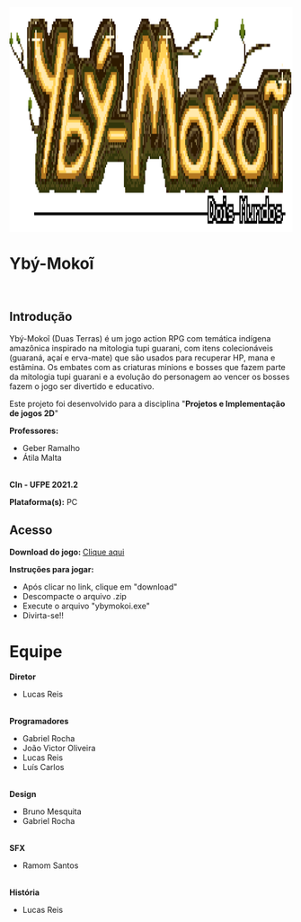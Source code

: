 <img  src="Logo.png"  align="center"  width="1200"  height="400"/>

<br>

<h1>Ybý-Mokoĩ</h1>

<br>

<h2><strong>Introdução</strong></h2>

Ybý-Mokoĩ (Duas Terras) é um jogo action RPG com temática indígena amazônica inspirado na mitologia tupi guarani, com itens colecionáveis (guaraná, açaí e erva-mate) que são usados para recuperar HP, mana e estâmina. Os embates com as criaturas minions e bosses que fazem parte da mitologia tupi guarani e a evolução do personagem ao vencer os bosses fazem o jogo ser divertido e educativo.

Este projeto foi desenvolvido para a disciplina "<strong>Projetos e Implementação de jogos 2D</strong>"

<strong>Professores:</strong>
<ul>
	<li>Geber Ramalho</li>
	<li>Átila Malta</li>
</ul>
<br>
<strong>CIn - UFPE 2021.2</strong>

<strong>Plataforma(s):</strong> PC
<br>

<h2><strong>Acesso</strong></h2>
<strong>Download do jogo: </strong> <a href="https://github.com/Lrs50/Projeto_Games_2D/blob/main/Builds.zip"> Clique aqui</a>

<strong>Instruções para jogar: </strong>
<ul>
	<li>Após clicar no link, clique em "download"</li>
	<li>Descompacte o arquivo .zip</li>
	<li>Execute o arquivo "ybymokoi.exe"</li>
	<li>Divirta-se!!</li>
</ul>



<h1><strong>Equipe</strong></h1>
<strong>Diretor</strong>
<ul>
	<li>Lucas Reis</li>
</ul>
<br>
<strong>Programadores </strong>
<ul>
	<li>Gabriel Rocha</li>
	<li>João Victor Oliveira</li>
	<li>Lucas Reis</li>
	<li>Luís Carlos</li>
</ul>
<br>
<strong>Design </strong>
<ul>
	<li>Bruno Mesquita</li>
	<li> Gabriel Rocha</li>
</ul>
<br>
<strong>SFX</strong>
<ul>
	<li>Ramom Santos</li>
</ul>
<br>
<strong>História</strong>
<ul>
	<li>Lucas Reis</li>
</ul>
<br>

<br>

<br>